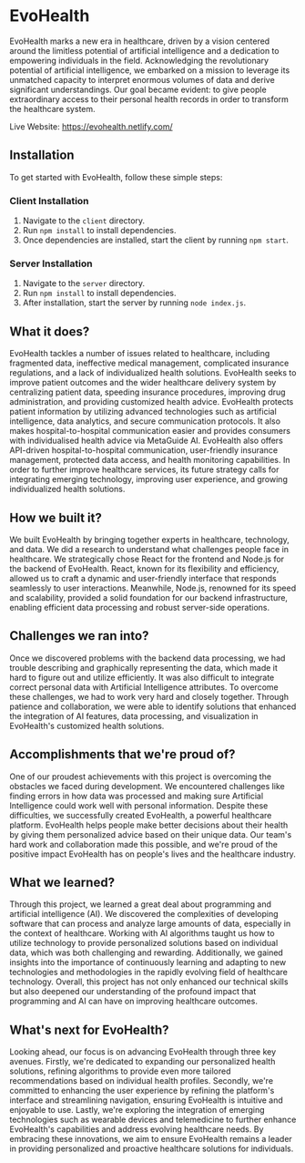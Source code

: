 # EvoHealth

EvoHealth marks a new era in healthcare, driven by a vision centered around the limitless potential of artificial intelligence and a dedication to empowering individuals in the field. Acknowledging the revolutionary potential of artificial intelligence, we embarked on a mission to leverage its unmatched capacity to interpret enormous volumes of data and derive significant understandings. Our goal became evident: to give people extraordinary access to their personal health records in order to transform the healthcare system.

Live Website: [https://evohealth.netlify.com/ ](https://evohealth.netlify.app/)

## Installation

To get started with EvoHealth, follow these simple steps:

### Client Installation

1. Navigate to the `client` directory.
2. Run `npm install` to install dependencies.
3. Once dependencies are installed, start the client by running `npm start`.

### Server Installation

1. Navigate to the `server` directory.
2. Run `npm install` to install dependencies.
3. After installation, start the server by running `node index.js`.

## What it does?

EvoHealth tackles a number of issues related to healthcare, including fragmented data, ineffective medical management, complicated insurance regulations, and a lack of individualized health solutions. EvoHealth seeks to improve patient outcomes and the wider healthcare delivery system by centralizing patient data, speeding insurance procedures, improving drug administration, and providing customized health advice. EvoHealth protects patient information by utilizing advanced technologies such as artificial intelligence, data analytics, and secure communication protocols. It also makes hospital-to-hospital communication easier and provides consumers with individualised health advice via MetaGuide AI. EvoHealth also offers API-driven hospital-to-hospital communication, user-friendly insurance management, protected data access, and health monitoring capabilities. In order to further improve healthcare services, its future strategy calls for integrating emerging technology, improving user experience, and growing individualized health solutions.

## How we built it?

We built EvoHealth by bringing together experts in healthcare, technology, and data. We did a research to understand what challenges people face in healthcare. We strategically chose React for the frontend and Node.js for the backend of EvoHealth. React, known for its flexibility and efficiency, allowed us to craft a dynamic and user-friendly interface that responds seamlessly to user interactions. Meanwhile, Node.js, renowned for its speed and scalability, provided a solid foundation for our backend infrastructure, enabling efficient data processing and robust server-side operations.

## Challenges we ran into?

Once we discovered problems with the backend data processing, we had trouble describing and graphically representing the data, which made it hard to figure out and utilize efficiently. It was also difficult to integrate correct personal data with Artificial Intelligence attributes. To overcome these challenges, we had to work very hard and closely together. Through patience and collaboration, we were able to identify solutions that enhanced the integration of AI features, data processing, and visualization in EvoHealth's customized health solutions.

## Accomplishments that we're proud of?

One of our proudest achievements with this project is overcoming the obstacles we faced during development. We encountered challenges like finding errors in how data was processed and making sure Artificial Intelligence could work well with personal information. Despite these difficulties, we successfully created EvoHealth, a powerful healthcare platform. EvoHealth helps people make better decisions about their health by giving them personalized advice based on their unique data. Our team's hard work and collaboration made this possible, and we're proud of the positive impact EvoHealth has on people's lives and the healthcare industry.

## What we learned?

Through this project, we learned a great deal about programming and artificial intelligence (AI). We discovered the complexities of developing software that can process and analyze large amounts of data, especially in the context of healthcare. Working with AI algorithms taught us how to utilize technology to provide personalized solutions based on individual data, which was both challenging and rewarding. Additionally, we gained insights into the importance of continuously learning and adapting to new technologies and methodologies in the rapidly evolving field of healthcare technology. Overall, this project has not only enhanced our technical skills but also deepened our understanding of the profound impact that programming and AI can have on improving healthcare outcomes.

## What's next for EvoHealth?

Looking ahead, our focus is on advancing EvoHealth through three key avenues. Firstly, we're dedicated to expanding our personalized health solutions, refining algorithms to provide even more tailored recommendations based on individual health profiles. Secondly, we're committed to enhancing the user experience by refining the platform's interface and streamlining navigation, ensuring EvoHealth is intuitive and enjoyable to use. Lastly, we're exploring the integration of emerging technologies such as wearable devices and telemedicine to further enhance EvoHealth's capabilities and address evolving healthcare needs. By embracing these innovations, we aim to ensure EvoHealth remains a leader in providing personalized and proactive healthcare solutions for individuals.
